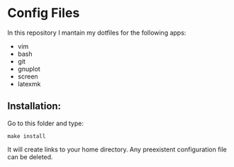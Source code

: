 # Config Files

In this repository I mantain my dotfiles for the following apps:

- vim
- bash
- git
- gnuplot
- screen 
- latexmk

## Installation:

Go to this folder and type:

`make install`

It will create links to your home directory. 
Any preexistent configuration file can be deleted.
